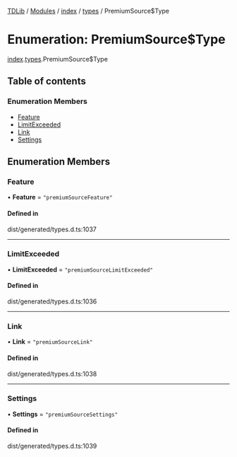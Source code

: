 [TDLib](../README.md) / [Modules](../modules.md) / [index](../modules/index.md) / [types](../modules/index.types.md) / PremiumSource$Type

# Enumeration: PremiumSource$Type

[index](../modules/index.md).[types](../modules/index.types.md).PremiumSource$Type

## Table of contents

### Enumeration Members

- [Feature](index.types.PremiumSource_Type.md#feature)
- [LimitExceeded](index.types.PremiumSource_Type.md#limitexceeded)
- [Link](index.types.PremiumSource_Type.md#link)
- [Settings](index.types.PremiumSource_Type.md#settings)

## Enumeration Members

### Feature

• **Feature** = ``"premiumSourceFeature"``

#### Defined in

dist/generated/types.d.ts:1037

___

### LimitExceeded

• **LimitExceeded** = ``"premiumSourceLimitExceeded"``

#### Defined in

dist/generated/types.d.ts:1036

___

### Link

• **Link** = ``"premiumSourceLink"``

#### Defined in

dist/generated/types.d.ts:1038

___

### Settings

• **Settings** = ``"premiumSourceSettings"``

#### Defined in

dist/generated/types.d.ts:1039
